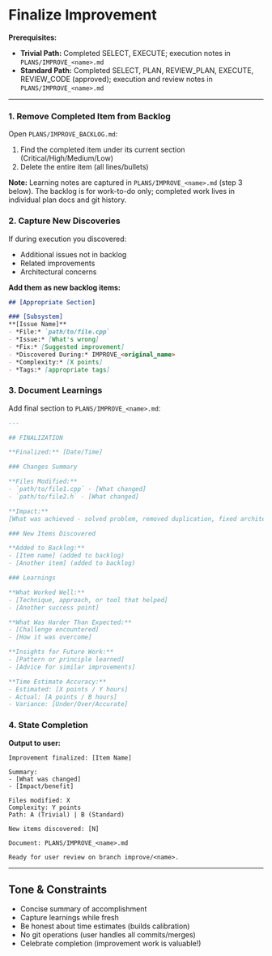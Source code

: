 # Finalize Improvement

**Prerequisites:**
- **Trivial Path:** Completed SELECT, EXECUTE; execution notes in `PLANS/IMPROVE_<name>.md`
- **Standard Path:** Completed SELECT, PLAN, REVIEW_PLAN, EXECUTE, REVIEW_CODE (approved); execution and review notes in `PLANS/IMPROVE_<name>.md`

---

### 1. Remove Completed Item from Backlog

Open `PLANS/IMPROVE_BACKLOG.md`:

1. Find the completed item under its current section (Critical/High/Medium/Low)
2. Delete the entire item (all lines/bullets)

**Note:** Learning notes are captured in `PLANS/IMPROVE_<name>.md` (step 3 below). The backlog is for work-to-do only; completed work lives in individual plan docs and git history.

### 2. Capture New Discoveries

If during execution you discovered:
- Additional issues not in backlog
- Related improvements
- Architectural concerns

**Add them as new backlog items:**

```markdown
## [Appropriate Section]

### [Subsystem]
**[Issue Name]**
- *File:* `path/to/file.cpp`
- *Issue:* [What's wrong]
- *Fix:* [Suggested improvement]
- *Discovered During:* IMPROVE_<original_name>
- *Complexity:* [X points]
- *Tags:* [appropriate tags]
```

### 3. Document Learnings

Add final section to `PLANS/IMPROVE_<name>.md`:

````markdown
---

## FINALIZATION

**Finalized:** [Date/Time]

### Changes Summary

**Files Modified:**
- `path/to/file1.cpp` - [What changed]
- `path/to/file2.h` - [What changed]

**Impact:**
[What was achieved - solved problem, removed duplication, fixed architecture violation, etc.]

### New Items Discovered

**Added to Backlog:**
- [Item name] (added to backlog)
- [Another item] (added to backlog)

### Learnings

**What Worked Well:**
- [Technique, approach, or tool that helped]
- [Another success point]

**What Was Harder Than Expected:**
- [Challenge encountered]
- [How it was overcome]

**Insights for Future Work:**
- [Pattern or principle learned]
- [Advice for similar improvements]

**Time Estimate Accuracy:**
- Estimated: [X points / Y hours]
- Actual: [A points / B hours]
- Variance: [Under/Over/Accurate]
````

### 4. State Completion

**Output to user:**

```
Improvement finalized: [Item Name]

Summary:
- [What was changed]
- [Impact/benefit]

Files modified: X
Complexity: Y points
Path: A (Trivial) | B (Standard)

New items discovered: [N]

Document: PLANS/IMPROVE_<name>.md

Ready for user review on branch improve/<name>.
```

---

## Tone & Constraints

- Concise summary of accomplishment
- Capture learnings while fresh
- Be honest about time estimates (builds calibration)
- No git operations (user handles all commits/merges)
- Celebrate completion (improvement work is valuable!)

